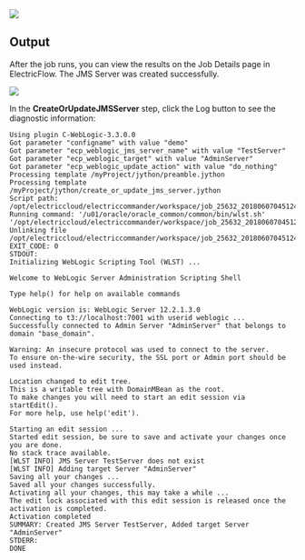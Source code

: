 <img src="../../plugins/EC-WebLogic/images/CreateJMSServer/Form.png" />

## Output

After the job runs, you can view the results on the Job Details page in ElectricFlow. The JMS Server was created successfully.

<img src="../../plugins/EC-WebLogic/images/CreateJMSServer/Summary.png" />

In the <b>CreateOrUpdateJMSServer</b> step, click the Log button to see the diagnostic information:

    Using plugin C-WebLogic-3.3.0.0
    Got parameter "configname" with value "demo"
    Got parameter "ecp_weblogic_jms_server_name" with value "TestServer"
    Got parameter "ecp_weblogic_target" with value "AdminServer"
    Got parameter "ecp_weblogic_update_action" with value "do_nothing"
    Processing template /myProject/jython/preamble.jython
    Processing template /myProject/jython/create_or_update_jms_server.jython
    Script path: /opt/electriccloud/electriccommander/workspace/job_25632_20180607045124/exec_323699757152446.jython
    Running command: '/u01/oracle/oracle_common/common/bin/wlst.sh' '/opt/electriccloud/electriccommander/workspace/job_25632_20180607045124/exec_323699757152446.jython'
    Unlinking file /opt/electriccloud/electriccommander/workspace/job_25632_20180607045124/exec_323699757152446.jython
    EXIT_CODE: 0
    STDOUT:
    Initializing WebLogic Scripting Tool (WLST) ...

    Welcome to WebLogic Server Administration Scripting Shell

    Type help() for help on available commands

    WebLogic version is: WebLogic Server 12.2.1.3.0
    Connecting to t3://localhost:7001 with userid weblogic ...
    Successfully connected to Admin Server "AdminServer" that belongs to domain "base_domain".

    Warning: An insecure protocol was used to connect to the server.
    To ensure on-the-wire security, the SSL port or Admin port should be used instead.

    Location changed to edit tree.
    This is a writable tree with DomainMBean as the root.
    To make changes you will need to start an edit session via startEdit().
    For more help, use help('edit').

    Starting an edit session ...
    Started edit session, be sure to save and activate your changes once you are done.
    No stack trace available.
    [WLST INFO] JMS Server TestServer does not exist
    [WLST INFO] Adding target Server "AdminServer"
    Saving all your changes ...
    Saved all your changes successfully.
    Activating all your changes, this may take a while ...
    The edit lock associated with this edit session is released once the activation is completed.
    Activation completed
    SUMMARY: Created JMS Server TestServer, Added target Server "AdminServer"
    STDERR:
    DONE

